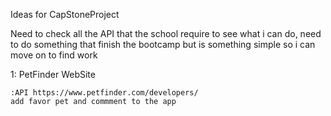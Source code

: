 Ideas for CapStoneProject

Need to check all the API that the school require to see what i can do, need to do something that finish the bootcamp but is something simple so i can move on to find work

1: PetFinder WebSite

    :API https://www.petfinder.com/developers/
    add favor pet and commment to the app